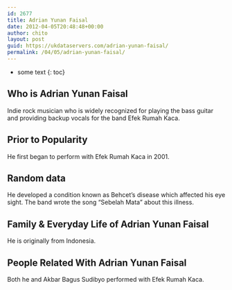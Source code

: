 ```yaml
---
id: 2677
title: Adrian Yunan Faisal
date: 2012-04-05T20:48:48+00:00
author: chito
layout: post
guid: https://ukdataservers.com/adrian-yunan-faisal/
permalink: /04/05/adrian-yunan-faisal/
---
```


* some text
{: toc}


## Who is  Adrian Yunan Faisal
                  
                  
                  
Indie rock musician who is widely recognized for playing the bass guitar and providing backup vocals for the band Efek Rumah Kaca. 
                  
                
                
                
## Prior to Popularity 
                  
                  
                  
He first began to perform with Efek Rumah Kaca in 2001.
                  
                
                
                
## Random data 
                  
                  
                  
He developed a condition known as Behcet&#8217;s disease which affected his eye sight. The band wrote the song &#8220;Sebelah Mata&#8221; about this illness. 
                  
                
                
                
## Family & Everyday Life of Adrian Yunan Faisal
                  
                  
                  
He is originally from Indonesia.
                  
                
                
                
## People Related With  Adrian Yunan Faisal
                  
                  
                  
Both he and Akbar Bagus Sudibyo performed with Efek Rumah Kaca.
                  
                
              
            
          
          
          
    
    
  
